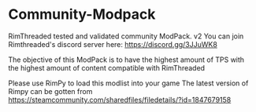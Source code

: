 # Community-Modpack
RimThreaded tested and validated community ModPack. v2
You can join Rimthreaded's discord server here: https://discord.gg/3JJuWK8

The objective of this ModPack is to have the highest amount of TPS with the highest amount of content compatible with RimThreaded



Please use RimPy to load this modlist into your game
The latest version of Rimpy can be gotten from https://steamcommunity.com/sharedfiles/filedetails/?id=1847679158
